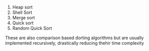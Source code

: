 
1. Heap sort
2. Shell Sort
3. Merge sort
4. Quick sort
5. Random Quick Sort  


These are also comparison based dorting algorithms but are usually implemented recursively, 
drastically reducing thehir time complexity 
